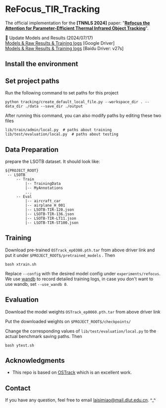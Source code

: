 # ReFocus_TIR_Tracking  
The official implementation for the **\[TNNLS 2024\]** paper: "**[Refocus the Attention for Parameter-Efficient Thermal Infrared Object Tracking](https://doi.org/10.1109/TNNLS.2024.3420928)**". 

:rocket: Update Models and Results (2024/07/17)  
[Models & Raw Results & Training logs](https://drive.google.com/drive/folders/1Q3NYwKwm-NBPKLxxApRHxNfyCgTbkOy2?usp=drive_link) [Google Driver]  
[Models & Raw Results & Training logs](https://pan.baidu.com/s/1beeHhL9wj7R8TMg3VdGvbg ) [Baidu Driver: v27s]


## Install the environment

## Set project paths
Run the following command to set paths for this project
```
python tracking/create_default_local_file.py --workspace_dir . --data_dir ./data --save_dir ./output
```
After running this command, you can also modify paths by editing these two files
```
lib/train/admin/local.py  # paths about training
lib/test/evaluation/local.py  # paths about testing
```

## Data Preparation
prepare the LSOTB dataset. It should look like:
   ```
   ${PROJECT_ROOT}
    -- LSOTB
        -- Train
            |-- TrainingData
            |-- MyAnnotations
            ...
        -- Eval
            |-- aircraft_car
            |-- airplane_H_001
            |-- LSOTB-TIR-120.json
            |-- LSOTB-TIR-136.json
            |-- LSOTB-TIR-LT11.json
            |-- LSOTB-TIR-ST100.json
   ```

## Training
Download pre-trained `OSTrack_ep0300.pth.tar` from above driver link and put it under `$PROJECT_ROOT$/pretrained_models` . Then  

```
bash xtrain.sh
```

Replace `--config` with the desired model config under `experiments/refocus`. We use [wandb](https://github.com/wandb/client) to record detailed training logs, in case you don't want to use wandb, set `--use_wandb 0`.


## Evaluation
Download the model weights `OSTrack_ep0060.pth.tar` from above driver link  

Put the downloaded weights on `$PROJECT_ROOT$/checkpoints/`  

Change the corresponding values of `lib/test/evaluation/local.py` to the actual benchmark saving paths. Then  

```
bash ytest.sh
```

## Acknowledgments
- This repo is based on [OSTrack](https://github.com/botaoye/OSTrack) which is an excellent work.  

## Contact
If you have any question, feel free to email laisimiao@mail.dlut.edu.cn. ^_^
